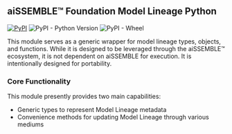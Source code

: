 ## aiSSEMBLE&trade; Foundation Model Lineage Python

[![PyPI](https://img.shields.io/pypi/v/aissemble-foundation-model-lineage?logo=python&logoColor=gold)](https://pypi.org/project/aissemble-foundation-model-lineage/)
![PyPI - Python Version](https://img.shields.io/pypi/pyversions/aissemble-foundation-model-lineage?logo=python&logoColor=gold)
![PyPI - Wheel](https://img.shields.io/pypi/wheel/aissemble-foundation-model-lineage?logo=python&logoColor=gold)

This module serves as a generic wrapper for model lineage 
types, objects, and functions.  While it is designed to be 
leveraged through the aiSSEMBLE&trade; ecosystem, it is not dependent
on aiSSEMBLE for execution.  It is intentionally designed for 
portability.

### Core Functionality

This module presently provides two main capabilities:

* Generic types to represent Model Lineage metadata
* Convenience methods for updating Model Lineage through various mediums
